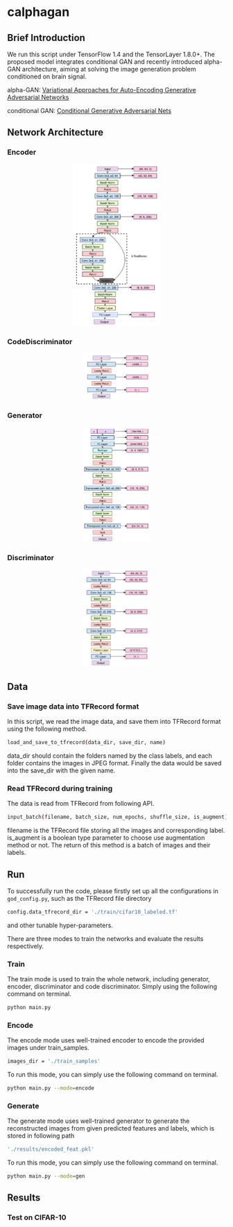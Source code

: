 # calphagan
## Brief Introduction
We run this script under TensorFlow 1.4 and the TensorLayer 1.8.0+. The proposed model integrates conditional GAN and recently introduced alpha-GAN architecture, aiming at solving the image generation problem conditioned on brain signal.

alpha-GAN: [Variational Approaches for Auto-Encoding Generative Adversarial Networks](https://arxiv.org/abs/1706.04987)

conditional GAN: [Conditional Generative Adversarial Nets](https://arxiv.org/abs/1411.1784)

## Network Architecture
### Encoder
<div align="center">
	<img src="imgs/encoder.png" width="40%" height="30%"/>
</div>
</a>

### CodeDiscriminator
<div align="center">
	<img src="imgs/codediscriminator.png" width="30%" height="30%"/>
</div>
</a>

### Generator
<div align="center">
	<img src="imgs/generator.png" width="30%" height="30%"/>
</div>
</a>

### Discriminator
<div align="center">
	<img src="imgs/discriminator.png" width="30%" height="30%"/>
</div>
</a>

## Data
### Save image data into TFRecord format
In this script, we read the image data, and save them into TFRecord format using the following method.
```bash
load_and_save_to_tfrecord(data_dir, save_dir, name)
```
data_dir should contain the folders named by the class labels, and each folder contains the images in JPEG format. Finally the data would be saved into the save_dir with the given name.

### Read TFRecord during training
The data is read from TFRecord from following API.
```bash
input_batch(filename, batch_size, num_epochs, shuffle_size, is_augment)
```
filename is the TFRecord file storing all the images and corresponding label.
is_augment is a boolean type parameter to choose use augmentation method or not. The return of this method is a batch of images and their labels.

## Run
To successfully run the code, please firstly set up all the configurations in `god_config.py`, such as the TFRecord file directory 
```bash
config.data_tfrecord_dir = './train/cifar10_labeled.tf'
```
and other tunable hyper-parameters.

There are three modes to train the networks and evaluate the results respectively.
### Train
The train mode is used to train the whole network, including generator, encoder, discriminator and code discriminator. Simply using the following command on terminal.
```bash
python main.py
```
### Encode
The encode mode uses well-trained encoder to encode the provided images under train_samples.
```bash
images_dir = './train_samples'
```
To run this mode, you can simply use the following command on terminal.
```bash
python main.py --mode=encode
```

### Generate
The generate mode uses well-trained generator to generate the reconstructed images from given predicted features and labels, which is stored in following path
```bash
'./results/encoded_feat.pkl'
```
To run this mode, you can simply use the following command on terminal.
```bash
python main.py --mode=gen
```

## Results
### Test on CIFAR-10
